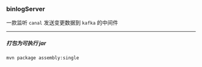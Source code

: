 ### binlogServer

一款监听 `canal` 发送变更数据到 `kafka` 的中间件




---


##### 打包为可执行 jar
```
mvn package assembly:single 
```

